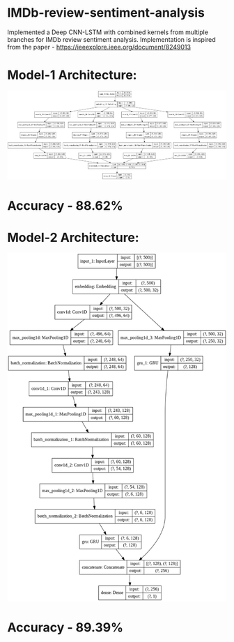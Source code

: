 # IMDb-review-sentiment-analysis
Implemented a Deep CNN-LSTM with combined kernels from multiple branches for IMDb review sentiment analysis.
Implementation is inspired from the paper - https://ieeexplore.ieee.org/document/8249013 

# Model-1 Architecture:
<img src='model1.png'>

# Accuracy - 88.62%

# Model-2 Architecture:
<img src='model2.png' height=800 width=700 >

# Accuracy - 89.39%


